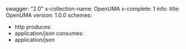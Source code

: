 swagger: "2.0"
x-collection-name: OpenUMA
x-complete: 1
info:
  title: OpenUMA
  version: 1.0.0
schemes:
- http
produces:
- application/json
consumes:
- application/json